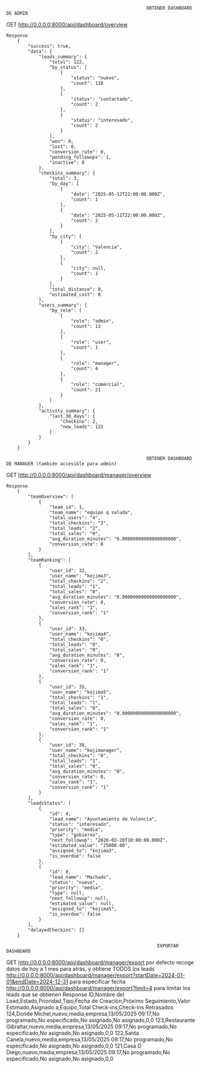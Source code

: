                                                         OBTENER DASHBOARD DE ADMIN

GET http://0.0.0.0:8000/api/dashboard/overview
    
    Response
        {
            "success": true,
            "data": {
                "leads_summary": {
                    "total": 122,
                    "by_status": [
                        {
                            "status": "nuevo",
                            "count": 118
                        },
                        {
                            "status": "contactado",
                            "count": 2
                        },
                        {
                            "status": "interesado",
                            "count": 2
                        }
                    ],
                    "won": 0,
                    "lost": 0,
                    "conversion_rate": 0,
                    "pending_followups": 1,
                    "inactive": 0
                },
                "checkins_summary": {
                    "total": 3,
                    "by_day": [
                        {
                            "date": "2025-05-12T22:00:00.000Z",
                            "count": 1
                        },
                        {
                            "date": "2025-05-11T22:00:00.000Z",
                            "count": 2
                        }
                    ],
                    "by_city": [
                        {
                            "city": "Valencia",
                            "count": 2
                        },
                        {
                            "city": null,
                            "count": 1
                        }
                    ],
                    "total_distance": 0,
                    "estimated_cost": 0
                },
                "users_summary": {
                    "by_role": [
                        {
                            "role": "admin",
                            "count": 13
                        },
                        {
                            "role": "user",
                            "count": 1
                        },
                        {
                            "role": "manager",
                            "count": 4
                        },
                        {
                            "role": "comercial",
                            "count": 21
                        }
                    ]
                },
                "activity_summary": {
                    "last_30_days": {
                        "checkins": 2,
                        "new_leads": 122
                    }
                }
            }
        }

                                                        OBTENER DASHBOARD DE MANAGER (también accesible para admin)

GET http://0.0.0.0:8000/api/dashboard/manager/overview
    
    Response
        {
            "teamOverview": [
                {
                    "team_id": 1,
                    "team_name": "equipo q saluda",
                    "total_users": "4",
                    "total_checkins": "3",
                    "total_leads": "2",
                    "total_sales": "0",
                    "avg_duration_minutes": "0.00000000000000000000",
                    "conversion_rate": 0
                }
            ],
            "teamRanking": [
                {
                    "user_id": 32,
                    "user_name": "kojima3",
                    "total_checkins": "2",
                    "total_leads": "1",
                    "total_sales": "0",
                    "avg_duration_minutes": "0.00000000000000000000",
                    "conversion_rate": 0,
                    "sales_rank": "1",
                    "conversion_rank": "1"
                },
                {
                    "user_id": 33,
                    "user_name": "kojima4",
                    "total_checkins": "0",
                    "total_leads": "0",
                    "total_sales": "0",
                    "avg_duration_minutes": "0",
                    "conversion_rate": 0,
                    "sales_rank": "1",
                    "conversion_rank": "1"
                },
                {
                    "user_id": 35,
                    "user_name": "kojima5",
                    "total_checkins": "1",
                    "total_leads": "1",
                    "total_sales": "0",
                    "avg_duration_minutes": "0.00000000000000000000",
                    "conversion_rate": 0,
                    "sales_rank": "1",
                    "conversion_rank": "1"
                },
                {
                    "user_id": 38,
                    "user_name": "kojimanager",
                    "total_checkins": "0",
                    "total_leads": "1",
                    "total_sales": "0",
                    "avg_duration_minutes": "0",
                    "conversion_rate": 0,
                    "sales_rank": "1",
                    "conversion_rank": "1"
                }
            ],
            "leadsStatus": [
                {
                    "id": 4,
                    "lead_name": "Ayuntamiento de Valencia",
                    "status": "interesado",
                    "priority": "media",
                    "type": "gobierno",
                    "next_followup": "2026-03-20T10:00:00.000Z",
                    "estimated_value": "25000.00",
                    "assigned_to": "kojima3",
                    "is_overdue": false
                },
                {
                    "id": 8,
                    "lead_name": "Machado",
                    "status": "nuevo",
                    "priority": "media",
                    "type": null,
                    "next_followup": null,
                    "estimated_value": null,
                    "assigned_to": "kojima5",
                    "is_overdue": false
                }
            ],
            "delayedCheckins": []
        }

                                                            EXPORTAR DASHBOARD

GET http://0.0.0.0:8000/api/dashboard/manager/export por defecto recoge datos de hoy a 1 mes para atrás, y obtiene TODOS los leads
    http://0.0.0.0:8000/api/dashboard/manager/export?startDate=2024-01-01&endDate=2024-12-31 para especificar fecha
    http://0.0.0.0:8000/api/dashboard/manager/export?limit=4 para limitar los leads que se obtienen
    Response
        ID,Nombre del Lead,Estado,Prioridad,Tipo,Fecha de Creación,Próximo Seguimiento,Valor Estimado,Asignado a,Equipo,Total Check-ins,Check-ins Retrasados
        124,Donde Michel,nuevo,media,empresa,13/05/2025 09:17,No programado,No especificado,No asignado,No asignado,0,0
        123,Restaurante Gibraltar,nuevo,media,empresa,13/05/2025 09:17,No programado,No especificado,No asignado,No asignado,0,0
        122,Santa Canela,nuevo,media,empresa,13/05/2025 09:17,No programado,No especificado,No asignado,No asignado,0,0
        121,Casa D Diego,nuevo,media,empresa,13/05/2025 09:17,No programado,No especificado,No asignado,No asignado,0,0


